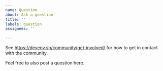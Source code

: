 ```yaml
---
name: Question
about: Ask a question
title: ''
labels: question
assignees: ''

---
```


See https://devenv.sh/community/get-involved/ for how to get in contact with the community.

Feel free to also post a question here.
